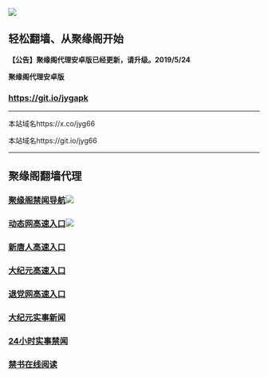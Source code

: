 ![](https://raw.githubusercontent.com/hao369/a/master/j.jpg)



## 轻松翻墙、从聚缘阁开始



**【公告】聚缘阁代理安卓版已经更新，请升级。2019/5/24**

 
**聚缘阁代理安卓版**
### https://git.io/jygapk  

***

本站域名https://x.co/jyg66 

本站域名https://git.io/jyg66



***




## 聚缘阁翻墙代理 



### [聚缘阁禁闻导航](https://proud-union-c53e.juyuange.workers.dev/-----https://66u.nnmyr.tk/)![](https://tup.vraet.cf/jyg.gif)

### [动态网高速入口](https://proud-union-c53e.juyuange.workers.dev/-----https://66u.nnmyr.tk/)![](https://tup.vraet.cf/jygdl.gif)


### [新唐人高速入口](https://proud-union-c53e.juyuange.workers.dev/-----https://66u.nnmyr.tk/)

### [大纪元高速入口](https://proud-union-c53e.juyuange.workers.dev/-----https://66u.nnmyr.tk/)

### [退党网高速入口](https://proud-union-c53e.juyuange.workers.dev/-----https://66u.nnmyr.tk/)






### [大纪元实事新闻](https://git.io/fjmgE)

### [24小时实事禁闻](https://git.io/fj3Go)

### [禁书在线阅读](https://git.io/fjJ5Z)






